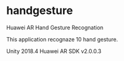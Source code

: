 # handgesture
Huawei AR Hand Gesture Recognation

This application recognaze 10 hand gesture.

Unity 2018.4
Huawei AR SDK v2.0.0.3 
